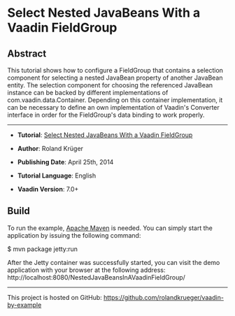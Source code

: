 Select Nested JavaBeans With a Vaadin FieldGroup
====================================================================

Abstract
--------

This tutorial shows how to configure a FieldGroup that contains a selection component for selecting a nested JavaBean property of another JavaBean entity. The selection component for choosing the referenced JavaBean instance can be backed by different implementations of com.vaadin.data.Container. Depending on this container implementation, it can be necessary to define an own implementation of Vaadin's Converter interface in order for the FieldGroup's data binding to work properly.

-------------------

* __Tutorial__: [Select Nested JavaBeans With a Vaadin FieldGroup](http://blog.oio.de/http://blog.oio.de/2014/04/25/select-nested-javabeans-vaadin-fieldgroup/)

* __Author__: Roland Krüger

* __Publishing Date__: April 25th, 2014

* __Tutorial Language__: English

* __Vaadin Version__: 7.0+

Build
-----

To run the example, [Apache Maven](http://maven.apache.org) is needed. You can simply start the application by issuing the following command:

$ mvn package jetty:run

After the Jetty container was successfully started, you can visit the demo application with your browser at the following address: http://localhost:8080/NestedJavaBeansInAVaadinFieldGroup/

- - - - - - - - - -
This project is hosted on GitHub: https://github.com/rolandkrueger/vaadin-by-example

